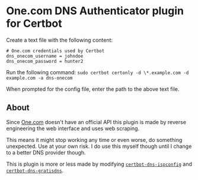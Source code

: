 One.com DNS Authenticator plugin for Certbot
============================================

Create a text file with the following content:

```
# One.com credentials used by Certbot
dns_onecom_username = johndoe
dns_onecom_password = hunter2
```

Run the following command: `sudo certbot certonly -d \*.example.com -d example.com -a dns-onecom`

When prompted for the config file, enter the path to the above text file.

About
-----

Since [One.com](https://one.com) doesn't have an official API this
plugin is made by reverse engineering the web interface and uses web
scraping.

This means it might stop working any time or even worse, do something
unexpected. Use at your own risk. I do use this myself though until I
change to a better DNS provider though.

This is plugin is more or less made by modifying
[`certbot-dns-ispconfig`](https://github.com/m42e/certbot-dns-ispconfig)
and
[`certbot-dns-gratisdns`](https://github.com/Mortal/certbot-dns-gratisdns).
